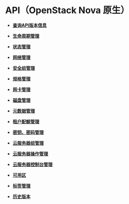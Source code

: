 # API（OpenStack Nova 原生）<a name="ZH-CN_TOPIC_0124385014"></a>

-   **[查询API版本信息](查询API版本信息.md)**  

-   **[生命周期管理](生命周期管理-0.md)**  

-   **[状态管理](状态管理-6.md)**  

-   **[网络管理](网络管理.md)**  

-   **[安全组管理](安全组管理.md)**  

-   **[规格管理](规格管理-8.md)**  

-   **[网卡管理](网卡管理-9.md)**  

-   **[磁盘管理](磁盘管理-11.md)**  

-   **[元数据管理](元数据管理-12.md)**  

-   **[租户配额管理](租户配额管理-15.md)**  

-   **[密钥、密码管理](密钥-密码管理.md)**  

-   **[云服务器组管理](云服务器组管理-19.md)**  

-   **[云服务器操作管理](云服务器操作管理.md)**  

-   **[云服务器控制台管理](云服务器控制台管理.md)**  

-   **[可用区](可用区.md)**  

-   **[标签管理](标签管理-24.md)**  

-   **[历史版本](历史版本.md)**  

